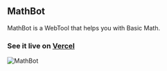 ## MathBot
MathBot is a WebTool that helps you with Basic Math.

### See it live on [Vercel](https://mathbot.vercel.app/)

![MathBot](https://user-images.githubusercontent.com/59540565/174626867-82469aab-8f79-44a5-a359-106abf215f8b.png)
